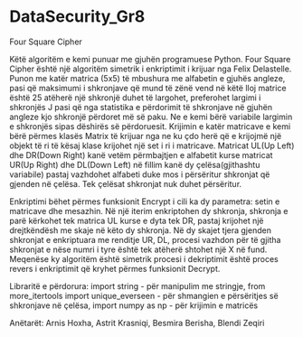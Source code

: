 # DataSecurity_Gr8
Four Square Cipher

Këtë algoritëm e kemi punuar me gjuhën programuese Python.
Four Square Cipher është një algoritëm simetrik i enkriptimit i krijuar nga Felix Delastelle. Punon me katër matrica (5x5) të mbushura me alfabetin e gjuhës angleze, 
pasi që maksimumi i shkronjave që mund të zënë vend në këtë lloj matrice është 25 atëherë një shkronjë duhet të largohet, preferohet largimi i shkronjës J pasi që nga 
statistika e përdorimit të shkronjave në gjuhën angleze kjo shkronjë përdoret më së paku. Ne e kemi bërë variabile largimin e shkronjës sipas dëshirës së përdoruesit.
Krijimin e katër matricave e kemi bërë përmes klasës Matrix të krijuar nga ne ku çdo herë që e krijojmë një objekt të ri të kësaj klase krijohet një set i ri i matricave.
Matricat UL(Up Left) dhe DR(Down Right) kanë vetëm përmbajtjen e alfabetit kurse matricat UR(Up Right) dhe DL(Down Left) në fillim kanë dy çelësa(gjithashtu variabile)
pastaj vazhdohet alfabeti duke mos i përsëritur shkronjat që gjenden në çelësa. Tek çelësat shkronjat nuk duhet përsëritur.

Enkriptimi bëhet përmes funksionit Encrypt i cili ka dy parametra: setin e matricave dhe mesazhin. Në një iterim enkriptohen dy shkronja, shkronja e parë kërkohet tek 
matrica UL kurse e dyta tek DR, pastaj krijohet një drejtkëndësh me skaje në këto dy shkronja. Në dy skajet tjera gjenden shkronjat e enkriptuara me renditje UR, DL, 
procesi vazhdon për të gjitha shkronjat e nëse numri i tyre është tek atëherë shtohet një X në fund. Meqenëse ky algoritëm është simetrik procesi i dekriptimit është 
proces revers i enkriptimit që kryhet përmes funksionit Decrypt.

Libraritë e përdorura: 
import string - për manipulim me stringje,
from more_itertools import unique_everseen - për shmangien e përsëritjes së shkronjave në çelësa,
import numpy as np - për krijimin e matricës 

Anëtarët: Arnis Hoxha, Astrit Krasniqi, Besmira Berisha, Blendi Zeqiri

